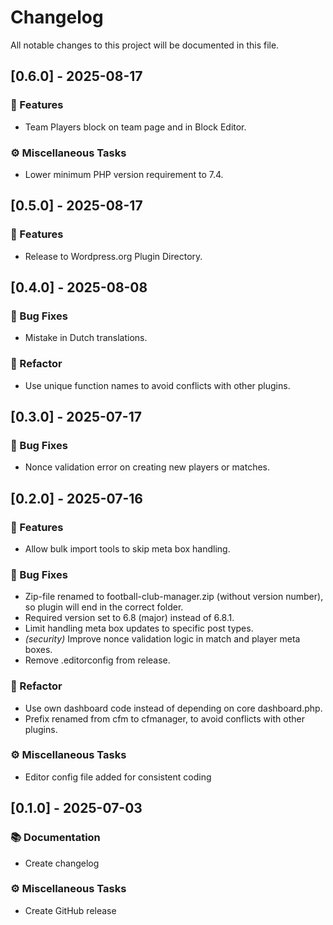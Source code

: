 # Changelog

All notable changes to this project will be documented in this file.

## [0.6.0] - 2025-08-17

### 🚀 Features

- Team Players block on team page and in Block Editor.

### ⚙️  Miscellaneous Tasks

- Lower minimum PHP version requirement to 7.4.

## [0.5.0] - 2025-08-17

### 🚀 Features

- Release to Wordpress.org Plugin Directory.

## [0.4.0] - 2025-08-08

### 🐛 Bug Fixes

- Mistake in Dutch translations.

### 🚜 Refactor

- Use unique function names to avoid conflicts with other plugins.

## [0.3.0] - 2025-07-17

### 🐛 Bug Fixes

- Nonce validation error on creating new players or matches.

## [0.2.0] - 2025-07-16

### 🚀 Features

- Allow bulk import tools to skip meta box handling.

### 🐛 Bug Fixes

- Zip-file renamed to football-club-manager.zip (without version number), so plugin will end in the correct folder.
- Required version set to 6.8 (major) instead of 6.8.1.
- Limit handling meta box updates to specific post types.
- *(security)* Improve nonce validation logic in match and player meta boxes.
- Remove .editorconfig from release.

### 🚜 Refactor

- Use own dashboard code instead of depending on core dashboard.php.
- Prefix renamed from cfm to cfmanager, to avoid conflicts with other plugins.

### ⚙️  Miscellaneous Tasks

- Editor config file added for consistent coding

## [0.1.0] - 2025-07-03

### 📚 Documentation

- Create changelog

### ⚙️  Miscellaneous Tasks

- Create GitHub release


